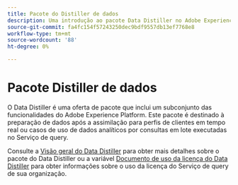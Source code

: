 ```yaml
---
title: Pacote do Distiller de dados
description: Uma introdução ao pacote Data Distiller no Adobe Experience Platform.
source-git-commit: fa4fc154f57243250dec9bdf9557db13ef7768e8
workflow-type: tm+mt
source-wordcount: '88'
ht-degree: 0%

---
```


# Pacote Distiller de dados

O Data Distiller é uma oferta de pacote que inclui um subconjunto das funcionalidades do Adobe Experience Platform. Este pacote é destinado à preparação de dados após a assimilação para perfis de clientes em tempo real ou casos de uso de dados analíticos por consultas em lote executadas no Serviço de query.

Consulte a [Visão geral do Data Distiller](../data-distiller/overview.md) para obter mais detalhes sobre o pacote do Data Distiller ou a variável [Documento de uso da licença do Data Distiller](../data-distiller/license-usage.md) para obter informações sobre o uso da licença do Serviço de query de sua organização.

